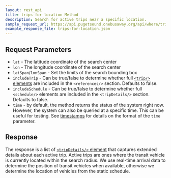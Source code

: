 ```yaml
---
layout: rest_api
title: trips-for-location Method
description: Search for active trips near a specific location.
sample_request_url: https://api.pugetsound.onebusaway.org/api/where/trips-for-location.json?key=TEST&lat=47.653&lon=-122.307&latSpan=0.008&lonSpan=0.008
example_response_file: trips-for-location.json
---
```


## Request Parameters

* `lat` - The latitude coordinate of the search center
* `lon` - The longitude coordinate of the search center
* `latSpan`/`lonSpan` - Set the limits of the search bounding box
* `includeTrip` - Can be true/false to determine whether full [`<trip/>` elements](/api/where/elements/trip) are included in the `<references/>` section.  Defaults to false.
* `includeSchedule` - Can be true/false to determine whether full `<schedule/>` elements are included in the `<tripDetails/>` section.  Defaults to false.
* `time` - by default, the method returns the status of the system right now.  However, the system
  can also be queried at a specific time.  This can be useful for testing.  See [timestamps](/api/where/#timestamps)
  for details on the format of the `time` parameter.

## Response

The response is a list of [`<tripDetails/>` element](/api/where/elements/trip-details) that captures extended details about each active trip.  Active trips are ones where the transit vehicle is currently located within the search radius.  We use real-time arrival data to determine the position of transit vehicles when available, otherwise we determine the location of vehicles from the static schedule.
